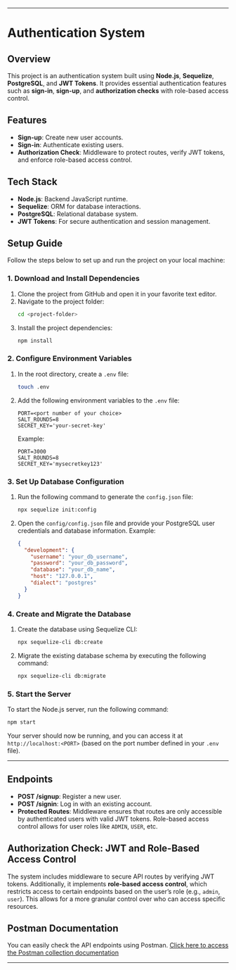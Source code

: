 

---

# Authentication System

## Overview

This project is an authentication system built using **Node.js**, **Sequelize**, **PostgreSQL**, and **JWT Tokens**. It provides essential authentication features such as **sign-in**, **sign-up**, and **authorization checks** with role-based access control.

## Features

- **Sign-up**: Create new user accounts.
- **Sign-in**: Authenticate existing users.
- **Authorization Check**: Middleware to protect routes, verify JWT tokens, and enforce role-based access control.

## Tech Stack

- **Node.js**: Backend JavaScript runtime.
- **Sequelize**: ORM for database interactions.
- **PostgreSQL**: Relational database system.
- **JWT Tokens**: For secure authentication and session management.

## Setup Guide

Follow the steps below to set up and run the project on your local machine:

### 1. Download and Install Dependencies

1. Clone the project from GitHub and open it in your favorite text editor.
2. Navigate to the project folder:
    ```bash
    cd <project-folder>
    ```
3. Install the project dependencies:
    ```bash
    npm install
    ```

### 2. Configure Environment Variables

1. In the root directory, create a `.env` file:
    ```bash
    touch .env
    ```
2. Add the following environment variables to the `.env` file:

    ```plaintext
    PORT=<port number of your choice>
    SALT_ROUNDS=8
    SECRET_KEY='your-secret-key'
    ```

    Example:

    ```plaintext
    PORT=3000
    SALT_ROUNDS=8
    SECRET_KEY='mysecretkey123'
    ```

### 3. Set Up Database Configuration

1. Run the following command to generate the `config.json` file:
    ```bash
    npx sequelize init:config
    ```

2. Open the `config/config.json` file and provide your PostgreSQL user credentials and database information. Example:

    ```json
    {
      "development": {
        "username": "your_db_username",
        "password": "your_db_password",
        "database": "your_db_name",
        "host": "127.0.0.1",
        "dialect": "postgres"
      }
    }
    ```

### 4. Create and Migrate the Database

1. Create the database using Sequelize CLI:
    ```bash
    npx sequelize-cli db:create
    ```

2. Migrate the existing database schema by executing the following command:
    ```bash
    npx sequelize-cli db:migrate
    ```

### 5. Start the Server

To start the Node.js server, run the following command:
```bash
npm start
```

Your server should now be running, and you can access it at `http://localhost:<PORT>` (based on the port number defined in your `.env` file).

---

## Endpoints

- **POST /signup**: Register a new user.
- **POST /signin**: Log in with an existing account.
- **Protected Routes**: Middleware ensures that routes are only accessible by authenticated users with valid JWT tokens. Role-based access control allows for user roles like `ADMIN`, `USER`, etc.

## Authorization Check: JWT and Role-Based Access Control

The system includes middleware to secure API routes by verifying JWT tokens. Additionally, it implements **role-based access control**, which restricts access to certain endpoints based on the user’s role (e.g., `admin`, `user`). This allows for a more granular control over who can access specific resources.

## Postman Documentation

You can easily check the API endpoints using Postman. [Click here to access the Postman collection documentation](https://documenter.getpostman.com/view/28392756/2sAXxJjbG8)

---

